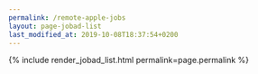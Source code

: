 ```yaml
---
permalink: /remote-apple-jobs
layout: page-jobad-list
last_modified_at: 2019-10-08T18:37:54+0200
---
```

{% include render_jobad_list.html permalink=page.permalink %}
